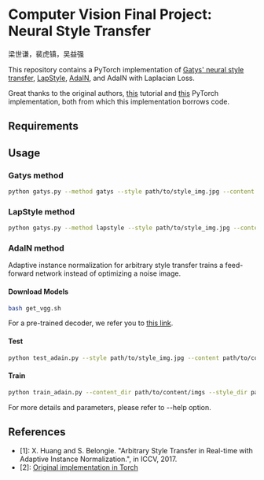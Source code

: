 # Computer Vision Final Project: Neural Style Transfer

梁世谦，裴虎镇，吴益强

This repository contains a PyTorch implementation of [Gatys' neural style transfer](https://www.cv-foundation.org/openaccess/content_cvpr_2016/papers/Gatys_Image_Style_Transfer_CVPR_2016_paper.pdf), [LapStyle](https://arxiv.org/abs/1707.01253), [AdaIN](https://arxiv.org/abs/1703.06868), and AdaIN with Laplacian Loss.

Great thanks to the original authors, [this](https://d2l.ai/chapter_computer-vision/neural-style.html) tutorial and [this](https://github.com/naoto0804/pytorch-AdaIN) PyTorch implementation, both from which this implementation borrows code.

## Requirements

## Usage

### Gatys method

```bash
python gatys.py --method gatys --style path/to/style_img.jpg --content path/to/content_img.jpg
```

### LapStyle method

```bash
python gatys.py --method lapstyle --style path/to/style_img.jpg --content path/to/content_img.jpg
```

### AdaIN method

Adaptive instance normalization for arbitrary style transfer trains a feed-forward network instead of optimizing a noise image.

#### Download Models
```bash
bash get_vgg.sh
```
For a pre-trained decoder, we refer you to [this link](https://github.com/naoto0804/pytorch-AdaIN).

#### Test

```bash
python test_adain.py --style path/to/style_img.jpg --content path/to/content_img.jpg
```

#### Train
```bash
python train_adain.py --content_dir path/to/content/imgs --style_dir path/to/style/imgs
```

For more details and parameters, please refer to --help option.

## References
- [1]: X. Huang and S. Belongie. "Arbitrary Style Transfer in Real-time with Adaptive Instance Normalization.", in ICCV, 2017.
- [2]: [Original implementation in Torch](https://github.com/xunhuang1995/AdaIN-style)
